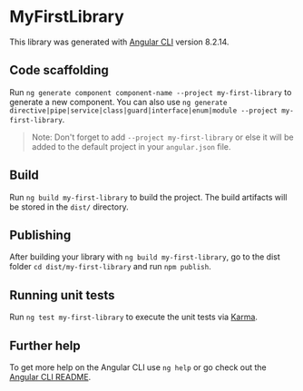 # MyFirstLibrary

This library was generated with [Angular CLI](https://github.com/angular/angular-cli) version 8.2.14.

## Code scaffolding

Run `ng generate component component-name --project my-first-library` to generate a new component. You can also use `ng generate directive|pipe|service|class|guard|interface|enum|module --project my-first-library`.
> Note: Don't forget to add `--project my-first-library` or else it will be added to the default project in your `angular.json` file. 

## Build

Run `ng build my-first-library` to build the project. The build artifacts will be stored in the `dist/` directory.

## Publishing

After building your library with `ng build my-first-library`, go to the dist folder `cd dist/my-first-library` and run `npm publish`.

## Running unit tests

Run `ng test my-first-library` to execute the unit tests via [Karma](https://karma-runner.github.io).

## Further help

To get more help on the Angular CLI use `ng help` or go check out the [Angular CLI README](https://github.com/angular/angular-cli/blob/master/README.md).
